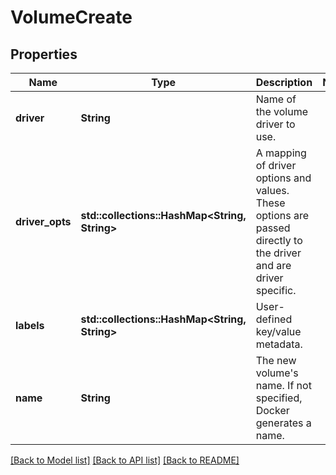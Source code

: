 # VolumeCreate

## Properties

Name | Type | Description | Notes
------------ | ------------- | ------------- | -------------
**driver** | **String** | Name of the volume driver to use. | 
**driver_opts** | **std::collections::HashMap<String, String>** | A mapping of driver options and values. These options are passed directly to the driver and are driver specific. | 
**labels** | **std::collections::HashMap<String, String>** | User-defined key/value metadata. | 
**name** | **String** | The new volume's name. If not specified, Docker generates a name. | 

[[Back to Model list]](../README.md#documentation-for-models) [[Back to API list]](../README.md#documentation-for-api-endpoints) [[Back to README]](../README.md)


